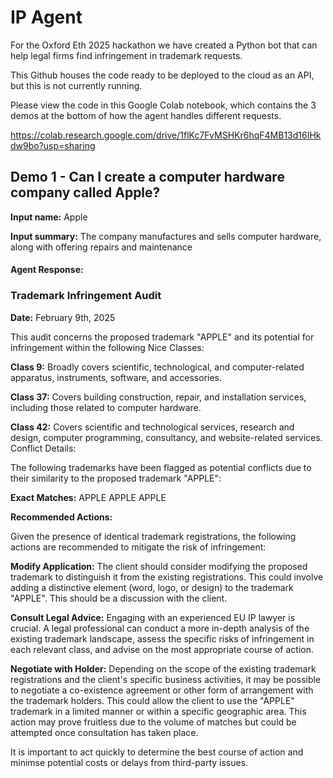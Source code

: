 # IP Agent
For the Oxford Eth 2025 hackathon we have created a Python bot that can help legal firms find infringement in trademark requests.

This Github houses the code ready to be deployed to the cloud as an API, but this is not currently running.

Please view the code in this Google Colab notebook, which contains the 3 demos at the bottom of how the agent handles different requests.

https://colab.research.google.com/drive/1flKc7FvMSHKr6hqF4MB13d16IHkdw9bo?usp=sharing

## Demo 1 - Can I create a computer hardware company called Apple?
**Input name:** Apple

**Input summary:** The company manufactures and sells computer hardware, along with offering repairs and maintenance

#### Agent Response:

### Trademark Infringement Audit

**Date:** February 9th, 2025

This audit concerns the proposed trademark "APPLE" and its potential for infringement within the following Nice Classes:

**Class 9:** Broadly covers scientific, technological, and computer-related apparatus, instruments, software, and accessories.

**Class 37:** Covers building construction, repair, and installation services, including those related to computer hardware.

**Class 42:** Covers scientific and technological services, research and design, computer programming, consultancy, and website-related services.
Conflict Details:

The following trademarks have been flagged as potential conflicts due to their similarity to the proposed trademark "APPLE":

**Exact Matches:**
APPLE
APPLE
APPLE

**Recommended Actions:**

Given the presence of identical trademark registrations, the following actions are recommended to mitigate the risk of infringement:

**Modify Application:** The client should consider modifying the proposed trademark to distinguish it from the existing registrations. This could involve adding a distinctive element (word, logo, or design) to the trademark "APPLE". This should be a discussion with the client.

**Consult Legal Advice:** Engaging with an experienced EU IP lawyer is crucial. A legal professional can conduct a more in-depth analysis of the existing trademark landscape, assess the specific risks of infringement in each relevant class, and advise on the most appropriate course of action.

**Negotiate with Holder:** Depending on the scope of the existing trademark registrations and the client's specific business activities, it may be possible to negotiate a co-existence agreement or other form of arrangement with the trademark holders. This could allow the client to use the "APPLE" trademark in a limited manner or within a specific geographic area. This action may prove fruitless due to the volume of matches but could be attempted once consultation has taken place.

It is important to act quickly to determine the best course of action and minimse potential costs or delays from third-party issues.
